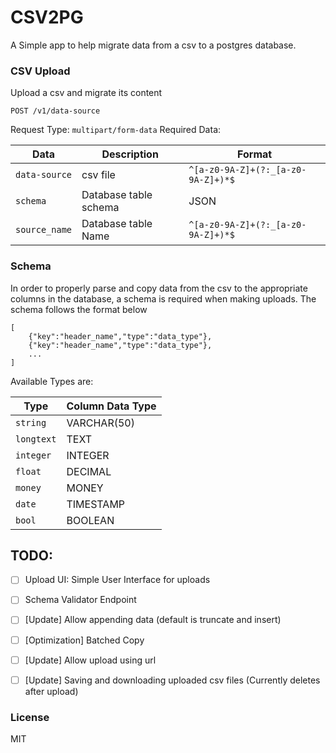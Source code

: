 # CSV2PG
A Simple app to help migrate data from a csv to a postgres database.


### CSV Upload
Upload a csv and migrate its content

`POST /v1/data-source`

Request Type: `multipart/form-data`
Required Data:


| Data          | Description         | Format |
| ------------- | ------------------- | -------- |
| `data-source` | csv file            | `^[a-z0-9A-Z]+(?:_[a-z0-9A-Z]+)*$`         |
|  `schema`     | Database table schema|   JSON       |
| `source_name` | Database table Name | `^[a-z0-9A-Z]+(?:_[a-z0-9A-Z]+)*$`     |


### Schema
In order to properly parse and copy data from the csv to the appropriate columns in the database, a schema is required when making uploads.
The schema follows the format below

```
[
    {"key":"header_name","type":"data_type"},
    {"key":"header_name","type":"data_type"},
    ...
]
```

Available Types are: 


| Type       | Column Data Type |
| ---------- | ---------------- |
| `string`   | VARCHAR(50)      |
| `longtext` | TEXT             |
| `integer`  | INTEGER          |
| `float`    | DECIMAL          |
| `money`    | MONEY            |
| `date`     | TIMESTAMP        |
| `bool`     | BOOLEAN          |


## TODO:

- [ ] Upload UI: Simple User Interface for uploads
- [ ] Schema Validator Endpoint
- [ ] [Update] Allow appending data (default is truncate and insert)
- [ ] [Optimization] Batched Copy
- [ ] [Update] Allow upload using url
- [ ] [Update] Saving and downloading uploaded csv files (Currently deletes after upload)



### License

MIT

